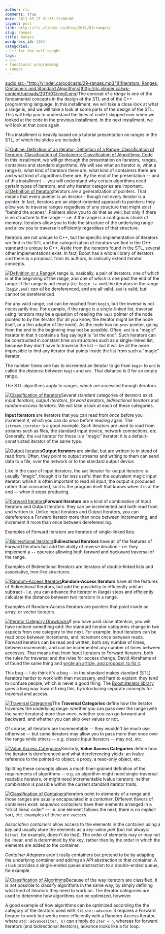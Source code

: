 ```yaml
---
author: rlc
comments: true
date: 2011-03-17 01:55:12+00:00
layout: post
link: http://rlc.vlinder.ca/blog/2011/03/ranges/
slug: ranges
title: Ranges
wordpress_id: 1303
categories:
- C++ for the self-taught
tags:
- C++
- functional programming
- ranges
---
```


[audio src="http://vlinder.ca/podcasts/29-ranges.mp3"][![Iterators, Ranges, Containers and Standard Algorithms](http://rlc.vlinder.ca/wp-content/uploads/2011/03/img0-300x225.png)](http://rlc.vlinder.ca/wp-content/uploads/2011/03/img0.png)The concept of a _range_ is one of the fundamental concepts in the design of the STL and of the C++ programming language. In this installment, we will take a close look at what a range is, and we will take a look at some parts of the design of the STL. This will help you to understand the lines of code I skipped over when we looked at the code in the previous installment. In the next installment, we will look at that code again.

This installment is heavily based on a tutorial presentation on ranges in the STL, of which the slides are included.
<!-- more -->
[![Outline: Definition of an Iterator; Definition of a Range; Classification of Iterators; Classification of Containers; Classification of Algorithms; Code](http://rlc.vlinder.ca/wp-content/uploads/2011/03/img1-300x225.png)](http://rlc.vlinder.ca/wp-content/uploads/2011/03/img1.png)In this installment, we will go through the presentation on iterators, ranges, containers and standard algorithms. We will see what an iterator is, what a range is, what kind of iterators there are, what kind of containers there are and what kind of algorithms there are. By the end of the presentation -- and of this installment -- you will understand why certain algorithms need certain types of iterators, and why iterator categories are important.
[![Definition of Iterators](http://rlc.vlinder.ca/wp-content/uploads/2011/03/img2-300x225.png)](http://rlc.vlinder.ca/wp-content/uploads/2011/03/img2.png)Iterators are a generalization of pointers. That means that every pointer is an iterator - though not every iterator is a pointer. In fact, iterators are an object-oriented approach to pointers: they allow you to traverse ranges regardless of any structure that might exist "behind the scenes". Pointers allow you to do that as well, but only if there is no structure to the range -- i.e. if the range is a contiguous chunk of memory. Iterators allow you to hide the structure of the underlying range and allow you to traverse it efficiently regardless of that structure.

Iterators are not unique to C++, but the specific implementation of iterators we find in the STL and the categorization of iterators we find in the C++ standard is unique to C++. Aside from the iterators found in the STL, several other implementations exist. In fact, Boost has a whole library of iterators and there is a proposal, from its authors, to radically extend iterator concepts.

[![Definition or a Range](http://rlc.vlinder.ca/wp-content/uploads/2011/03/img3-300x225.png)](http://rlc.vlinder.ca/wp-content/uploads/2011/03/img3.png)A range is, basically, a pair of iterators, one of which is at the beginning of the range, and one of which is one past the end of the range. If the range is not empty (i.e. `begin != end`) the iterators in the range `[begin,end)` can all be dereferenced, and are all valid. `end` is valid, but cannot be dereferenced.

For any valid range, `end` can be reached from `begin`, but the inverse is not necessarily true. For example, if the range is a single-linked list, traversal using iterators may be a question of reading the `next` pointer of the node pointed to by the iterator (for all you know, the iterator might be the node itself, or a thin adapter of the node). As the node has no `prev` pointer, going from the end to the beginning may not be possible. Often, `end` is a "magic" iterator in that it contains a flag saying it is "at the end". Such iterators can be constructed in constant time on structures such as a single-linked list, because they don't have to traverse the list -- but it will be all the more impossible to find any iterator that points inside the list from such a "magic" iterator.

The number times one has to increment an iterator to go from `begin` to `end` is called the _distance_ between `begin` and `end`. That distance is 0 for an empty range.

The STL algorithms apply to ranges, which are accessed through iterators.

[![Classification of Iterators](http://rlc.vlinder.ca/wp-content/uploads/2011/03/img4-300x225.png)](http://rlc.vlinder.ca/wp-content/uploads/2011/03/img4.png)Several standard categories of iterators exist: _input iterators_, _output iterators_, _forward iterators_, _bidirectional iterators_ and _random-access iterators_. We will take a look at each of these categories.

**Input Iterators** are iterators that you can read from _once_ before you increment it, which you can do _once_ before reading again. The `istream_iterator` is a good example. Such iterators are used to read from streams such as files, the standard input device, network connections, etc. Generally, the `end` iterator for these is a "magic" iterator: it is a default-constructed iterator of the same type.

[![Output Iterators](http://rlc.vlinder.ca/wp-content/uploads/2011/03/img5-300x225.png)](http://rlc.vlinder.ca/wp-content/uploads/2011/03/img5.png)**Output Iterators** are similar, but are written to in stead of read from. Often, they point to output streams and writing to them can send data to a file, over the network or to the standard output device.

Like in the case of input iterators, the `end` iterator for output iterators is usually "magic", though it is far less useful than the equivalent magic input iterator: while it is often important to read all input, the output is produced rather than consumed, so it is the program itself that knows when it is at the end -- when it stops producing.

[![Forward Iterators](http://rlc.vlinder.ca/wp-content/uploads/2011/03/img6-300x225.png)](http://rlc.vlinder.ca/wp-content/uploads/2011/03/img6.png)**Forward Iterators** are a kind of combination of Input Iterators and Output Iterators: they can be incremented and both read from and written to. Unlike Input Iterators and Output Iterators, you can dereference a Forward Iterator more than once between incrementing, and increment it more than once between dereferencing.

Examples of Forward Iterators are iterators of single-linked lists.

[![Bidirectional Iterators](http://rlc.vlinder.ca/wp-content/uploads/2011/03/img7-300x225.png)](http://rlc.vlinder.ca/wp-content/uploads/2011/03/img7.png)**Bidirectional Iterators** have all of the features of Forward Iterators but add the ability of reverse iteration - i.e. they implement a `--` operator allowing both forward and backward traversal of the range.

Examples of Bidirectional Iterators are iterators of double-linked lists and associative, tree-like structures.

[![Random-Access Iterators](http://rlc.vlinder.ca/wp-content/uploads/2011/03/img8-300x225.png)](http://rlc.vlinder.ca/wp-content/uploads/2011/03/img8.png)**Random-Access Iterators** have all the features of Bidirectional Iterators, but add the possibility to efficiently add an subtract - i.e. you can advance the iterator in (large) steps and efficiently calculate the distance between two iterators in a range.

Examples of Random-Access Iterators are pointers that point inside an array, or vector iterators.

[![Iterator Category Drawbacks](http://rlc.vlinder.ca/wp-content/uploads/2011/03/img9-300x225.png)](http://rlc.vlinder.ca/wp-content/uploads/2011/03/img9.png)If you have paid close attention, you will have noticed something odd: the standard iterator categories change in two aspects from one category to the next. For example: Input Iterators can be read once between increments, and increment once between reads. Forward iterators can be read and written, both any number of times, between increments, and can be incremented any number of times between accesses. That means that from Input Iterators to Forward Iterators, both the rules for traversal and the rules for access change. David Abrahams _et al_ found the same thing and [wrote an article, and proposal, to fix it](http://www.open-std.org/jtc1/sc22/wg21/docs/papers/2003/n1550.htm).

This bug -- I do think it's a bug -- in the standard makes standard (STL) iterators harder to work with than necessary, and hard to explain: they tend to confuse people, which is never a good thing. The [Boost.Iterator library](http://www.boost.org/doc/libs/1_46_1/libs/iterator/doc/index.html) goes a long way toward fixing this, by introducing separate concepts for traversal and access.

[![Traversal Categories](http://rlc.vlinder.ca/wp-content/uploads/2011/03/img10-300x225.png)](http://rlc.vlinder.ca/wp-content/uploads/2011/03/img10.png)The **Traversal Categories** define how the iterator traverses the underlying range: whether you can pass over the range (with the same iterators) more than once, whether you can go forward and backward, and whether you can skip over values or not.

Of course, all iterators are Incrementable -- they wouldn't be much use otherwise -- but some iterators may allow you to pass more than once over the range while others -- e.g. classic Input Iterators -- may not, etc.

[![Value Access Categories](http://rlc.vlinder.ca/wp-content/uploads/2011/03/img11-300x225.png)](http://rlc.vlinder.ca/wp-content/uploads/2011/03/img11.png)Similarly, **Value Access Categories** define how the iterator is dereferenced and what dereferencing yields: an lvalue reference to the pointed-to object, a proxy, a read-only object, etc.

Splitting these concepts allows a much finer-grained definition of the requirements of algorithms -- e.g. an algorithm might need single-traversal readable iterators, or might need incrementable lvalue iterators: neither combination is possible within the current standard iterator traits.

[![Classification of Containers](http://rlc.vlinder.ca/wp-content/uploads/2011/03/img12-300x225.png)](http://rlc.vlinder.ca/wp-content/uploads/2011/03/img12.png)Iterators point to elements of a range and those ranges are usually encapsulated in a _container_. Different flavors of containers exist: _sequence containers_ have their elements arranged in a "strict linear order" -- i.e. one element follows the next; there is no implicit sort, etc. examples of these are `vector`s.

_Associative containers_ allow access to the elements in the container using a _key_ and usually store the elements as a _key-value pair_ (but not always: `bitset`, for example, doesn't do that). The order of elements may or may not be linear, and is determined by the key, rather than by the order in which the elements are added to the container.

_Container Adapters_ aren't really containers but pretend to be by adapting the underlying container and adding an API abstraction to that container. A `stack` provides a single-ended queue abstraction to a double-ended queue, for example.

[![Classification of Algorithms](http://rlc.vlinder.ca/wp-content/uploads/2011/03/img13-300x225.png)](http://rlc.vlinder.ca/wp-content/uploads/2011/03/img13.png)Because of the way iterators are classified, it is not possible to classify algorithms in the same way, by simply defining what kind of iterators they need to work on. The iterator categories _are_ used to determine how algorithms can be optimized, however.

A good example of how algorithms can be optimized according the the category of the iterators used with it is `std::advance`: it requires a Forward Iterator to work but works more efficiently with a Random-Access Iterator, where `std::advance(iter, n)` can simply do `iter + n`, whereas for forward iterators (and bidirectional iterators), advance looks like a for loop.
